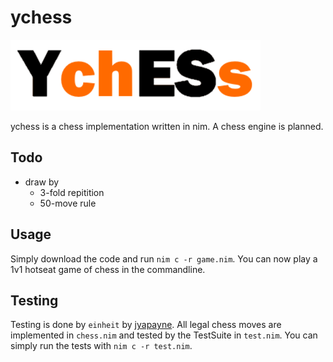 # ychess

![ychess-logo](ychess.png)

ychess is a chess implementation written in nim.
A chess engine is planned.

## Todo

- draw by
  - 3-fold repitition
  - 50-move rule

## Usage

Simply download the code and run `nim c -r game.nim`.
You can now play a 1v1 hotseat game of chess in the commandline.

## Testing

Testing is done by `einheit` by [jyapayne](https://github.com/jyapayne/einheit).
All legal chess moves are implemented in `chess.nim` and tested by the TestSuite
in `test.nim`.
You can simply run the tests with `nim c -r test.nim`.
